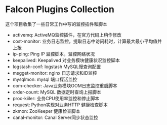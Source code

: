 # Falcon Plugins Collection
这个项目收集了一些日常工作中写的监控插件和脚本

- activemq: ActiveMQ监控插件，在官方代码上稍作修改
- cost-monitor: 业务日志监控，提取日志中访问耗时，计算最大最小平均值并上报
- ip-ping: Ping IP 监控脚本，监控网络状况
- keepalived: Keepalived 对业务模块健康状况监控脚本
- logstash-conf: logstash MySQL慢查询配置
- msgget-monitor: nginx 日志请求和ID监控
- mysqlmon: mysql 端口探活监控
- oom-checker: Java业务模块OOM日志监控重启脚本
- order-count: MySQL 数据定时查询上报脚本
- proc-kiiler: 业务CPU使用率监控和停止脚本
- request: Python实现对业务HTTP 健康检查脚本
- zkmon: ZooKeeper 健康检查脚本
- canal-monitor: Canal Server同步状态监控
